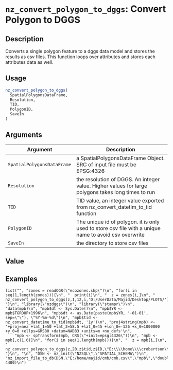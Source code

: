 # `nz_convert_polygon_to_dggs`: Convert Polygon to DGGS

## Description


 Converts a single polygon feature to a dggs data model and stores the results as csv files.
 This function loops over attributes and stores each attributes data as well.


## Usage

```r
nz_convert_polygon_to_dggs(
  SpatialPolygonsDataFrame,
  Resolution,
  TID,
  PolygonID,
  SaveIn
)
```


## Arguments

Argument      |Description
------------- |----------------
```SpatialPolygonsDataFrame```     |     a SpatialPolygonsDataFrame Object. SRC of input file must be EPSG:4326
```Resolution```     |     the resolution of DGGS. An integer value. Higher values for large polygons takes long times to run
```TID```     |     TID value, an integer value exported from nz_convert_datetim_to_tid function
```PolygonID```     |     The unique id of polygon. it is only used to store csv file with a unique name to avoid csv overwrite
```SaveIn```     |     the directory to store csv files

## Value


 


## Examples

```   
list("", "zones = readOGR(\"ecozones.shp\")\n", "for(i in seq(1,length(zones))){\n", "  print(i)\n", "  z = zones[i,]\n", "  nz_convert_polygon_to_dggs(z,1,12,i,'D:/UserData/Majid/Desktop/PLOTS/')\n", "}\n", "library(\"nzdggs\")\n", "library(\"stampr\")\n", "data(mpb)\n", "mpb$dt <- Sys.Date()\n", "mpb$YR <- mpb$TGROUP+1996\n", "mpb$dt <- as.Date(paste(mpb$YR, '-01-01', sep=\"\"), \"%Y-%m-%d\")\n", "mpb$tid <- nz_convert_datetime_to_tid(mpb$dt, '1y')\n", "proj4string(mpb) <- '+proj=aea +lat_1=50 +lat_2=58.5 +lat_0=45 +lon_0=-126 +x_0=1000000 +y_0=0 +ellps=GRS80 +datum=NAD83 +units=m +no_defs'\n", 
    "mpb <- spTransform(mpb, CRS(\"+init=epsg:4326\"))\n", "mpb <- mpb[,c(1,6)]\n", "for(i in seq(1,length(mpb))){\n", "  z = mpb[i,]\n", "  nz_convert_polygon_to_dggs(z,20,z$tid,z$ID,\"E:\\\\home\\\\crobertson\\\\\")\n", "}\n", "\n", "DSN <- nz_init(\"NZSQL\",\"SPATIAL_SCHEMA\")\n", "nz_import_file_to_db(DSN,\"E:/home/majid/cmb/cmb.csv\",\"mpb\",\"double\",T,max_errors= 4400)\n")
 ```   